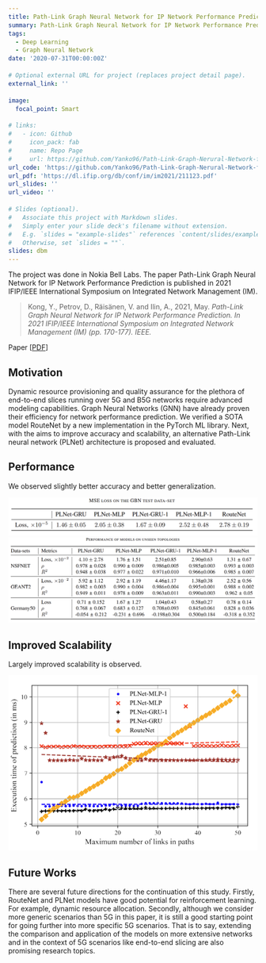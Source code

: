 ```yaml
---
title: Path-Link Graph Neural Network for IP Network Performance Prediction
summary: Path-Link Graph Neural Network for IP Network Performance Prediction
tags:
  - Deep Learning
  - Graph Neural Network
date: '2020-07-31T00:00:00Z'

# Optional external URL for project (replaces project detail page).
external_link: ''

image:
  focal_point: Smart

# links:
#   - icon: Github
#     icon_pack: fab
#     name: Repo Page
#     url: https://github.com/Yanko96/Path-Link-Graph-Nerural-Network-for-IP-Performance-Prediction
url_code: 'https://github.com/Yanko96/Path-Link-Graph-Nerural-Network-for-IP-Performance-Prediction'
url_pdf: 'https://dl.ifip.org/db/conf/im/im2021/211123.pdf'
url_slides: ''
url_video: ''

# Slides (optional).
#   Associate this project with Markdown slides.
#   Simply enter your slide deck's filename without extension.
#   E.g. `slides = "example-slides"` references `content/slides/example-slides.md`.
#   Otherwise, set `slides = ""`.
slides: dbm
---
```


<!-- # Path-Link-Graph-Nerural-Network-for-IP-Performance-Prediction -->
The project was done in Nokia Bell Labs. The paper Path-Link Graph Neural Network for IP Network Performance Prediction is published in 2021 IFIP/IEEE International Symposium on Integrated Network Management (IM).

> Kong, Y., Petrov, D., Räisänen, V. and Ilin, A., 2021, May. <cite> Path-Link Graph Neural Network for IP Network Performance Prediction. In 2021 IFIP/IEEE International Symposium on Integrated Network Management (IM) (pp. 170-177). IEEE. </cite>

Paper [[PDF](https://dl.ifip.org/db/conf/im/im2021/211123.pdf)] 

## Motivation
Dynamic resource provisioning and quality assurance for the plethora of end-to-end slices running over 5G and B5G networks require advanced modeling capabilities. Graph Neural Networks (GNN) have already proven their efficiency for network performance prediction. We verified a SOTA model RouteNet by a new
implementation in the PyTorch ML library. Next, with the aims to improve accuracy and scalability, an alternative Path-Link neural network (PLNet) architecture is proposed and evaluated. 

## Performance 
We observed slightly better accuracy and better generalization. 
<div align=center><img src="perf_train.png" width="800"></div>

<div align=center><img src="perf_test.png" width="1000"></div>

## Improved Scalability
Largely improved scalability is observed.
<div align=center><img src="scalability.png"></div>

## Future Works
There are several future directions for the continuation of this study. Firstly, RouteNet and PLNet models have good potential for reinforcement learning. For example, dynamic resource allocation. Secondly, although we consider more generic scenarios than 5G in this paper, it is
still a good starting point for going further into more specific
5G scenarios. That is to say, extending the comparison and application of the models on more extensive networks and in the context of 5G scenarios like end-to-end slicing are also promising research topics.
